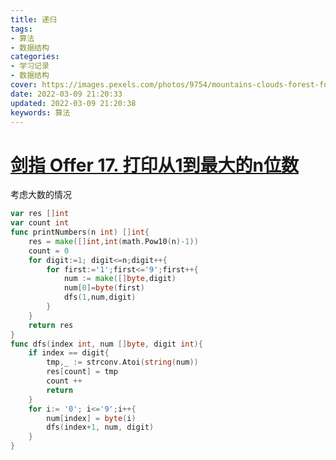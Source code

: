 ```yaml
---
title: 递归
tags: 
- 算法
- 数据结构
categories: 
- 学习记录
- 数据结构
cover: https://images.pexels.com/photos/9754/mountains-clouds-forest-fog.jpg?auto=compress&cs=tinysrgb&dpr=2&w=500
date: 2022-03-09 21:20:33
updated: 2022-03-09 21:20:38
keywords: 算法
---
```

# [剑指 Offer 17. 打印从1到最大的n位数](https://leetcode-cn.com/problems/da-yin-cong-1dao-zui-da-de-nwei-shu-lcof/)

考虑大数的情况

```go
var res []int
var count int
func printNumbers(n int) []int{
    res = make([]int,int(math.Pow10(n)-1))
    count = 0
    for digit:=1; digit<=n;digit++{
        for first:='1';first<='9';first++{
            num := make([]byte,digit)
            num[0]=byte(first)
            dfs(1,num,digit)
        }
    }
    return res
}
func dfs(index int, num []byte, digit int){
    if index == digit{
        tmp,_ := strconv.Atoi(string(num))
        res[count] = tmp
        count ++
        return
    }
    for i:= '0'; i<='9';i++{
        num[index] = byte(i)
        dfs(index+1, num, digit)
    }
}
```

